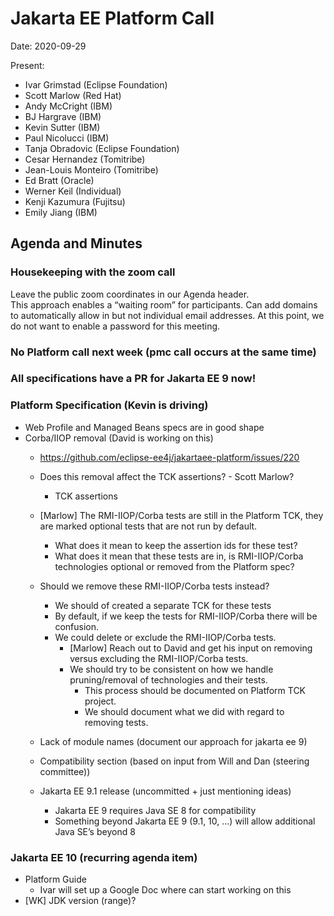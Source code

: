 # Jakarta EE Platform Call

Date: 2020-09-29

Present:

- Ivar Grimstad (Eclipse Foundation)
- Scott Marlow (Red Hat)
- Andy McCright (IBM)
- BJ Hargrave (IBM)
- Kevin Sutter (IBM)
- Paul Nicolucci (IBM)
- Tanja Obradovic (Eclipse Foundation)
- Cesar Hernandez (Tomitribe)
- Jean-Louis Monteiro (Tomitribe)
- Ed Bratt (Oracle)
- Werner Keil (Individual)
- Kenji Kazumura (Fujitsu)
- Emily Jiang (IBM)

## Agenda and Minutes

### Housekeeping with the zoom call

Leave the public zoom coordinates in our Agenda header.  
This approach enables a “waiting room” for participants.
Can add domains to automatically allow in but not individual email addresses.
At this point, we do not want to enable a password for this meeting.

### No Platform call next week (pmc call occurs at the same time)

### All specifications have a PR for Jakarta EE 9 now!

### Platform Specification (Kevin is driving)

* Web Profile and Managed Beans specs are in good shape
* Corba/IIOP removal (David is working on this)
  * https://github.com/eclipse-ee4j/jakartaee-platform/issues/220 
  * Does this removal affect the TCK assertions?  - Scott Marlow?
    * TCK assertions 
  * [Marlow] The RMI-IIOP/Corba tests are still in the Platform TCK, they are marked optional tests that are not run by default. 
    * What does it mean to keep the assertion ids for these test?
    * What does it mean that these tests are in, is RMI-IIOP/Corba technologies optional or removed from the Platform spec?
  * Should we remove these RMI-IIOP/Corba tests instead?
    * We should of created a separate TCK for these tests
    * By default, if we keep the tests for RMI-IIOP/Corba there will be confusion.
    * We could delete or exclude the RMI-IIOP/Corba tests.
      * [Marlow] Reach out to David and get his input on removing versus excluding the RMI-IIOP/Corba tests.
      * We should try to be consistent on how we handle pruning/removal of technologies and their tests.
        * This process should be documented on Platform TCK project.
        * We should document what we did with regard to removing tests.

  * Lack of module names (document our approach for jakarta ee 9)
  * Compatibility section (based on input from Will and Dan (steering committee))
  * Jakarta EE 9.1 release (uncommitted + just mentioning ideas)
    * Jakarta EE 9 requires Java SE 8 for compatibility
    * Something beyond Jakarta EE 9 (9.1, 10, …) will allow additional Java SE’s beyond 8

### Jakarta EE 10 (recurring agenda item)

* Platform Guide
    * Ivar will set up a Google Doc where can start working on this
* [WK] JDK version (range)?
